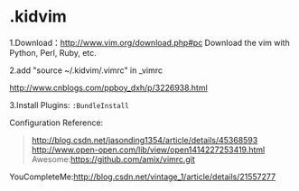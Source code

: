 # .kidvim
1.Download：http://www.vim.org/download.php#pc
	Download the vim with Python, Perl, Ruby, etc.   
	
2.add "source ~/.kidvim/.vimrc" in _vimrc

http://www.cnblogs.com/ppboy_dxh/p/3226938.html

3.Install Plugins:
`:BundleInstall`







Configuration Reference:
> http://blog.csdn.net/jasonding1354/article/details/45368593   
> http://www.open-open.com/lib/view/open1414227253419.html   
> Awesome:https://github.com/amix/vimrc.git   


YouCompleteMe:http://blog.csdn.net/vintage_1/article/details/21557277
